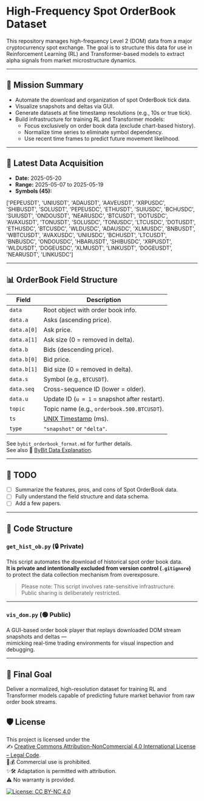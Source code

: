 # High-Frequency Spot OrderBook Dataset

This repository manages high-frequency Level 2 (DOM) data 
from a major cryptocurrency spot exchange. The goal is to structure 
this data for use in Reinforcement Learning (RL) and Transformer-based models 
to extract alpha signals from market microstructure dynamics.

---

## 🧭 Mission Summary

- Automate the download and organization of spot OrderBook tick data.
- Visualize snapshots and deltas via GUI.
- Generate datasets at fine timestamp resolutions (e.g., 10s or true tick).
- Build infrastructure for training RL and Transformer models:
  - Focus exclusively on order book data (exclude chart-based history).
  - Normalize time series to eliminate symbol dependency.
  - Use recent time frames to predict future movement likelihood.

---

## 📅 Latest Data Acquisition

- **Date:**  2025-05-20  
- **Range:** 2025-05-07 to 2025-05-19  
- **Symbols (45):**

['PEPEUSDT', 'UNIUSDT', 'ADAUSDT', 'AAVEUSDT', 'XRPUSDC', 'SHIBUSDT',
'SOLUSDT', 'PEPEUSDC', 'ETHUSDT', 'SUIUSDC', 'BCHUSDC', 'SUIUSDT',
'ONDOUSDT', 'NEARUSDC', 'BTCUSDT', 'DOTUSDC', 'AVAXUSDT', 'TONUSDT',
'SOLUSDC', 'TONUSDC', 'LTCUSDC', 'DOTUSDT', 'ETHUSDC', 'BTCUSDC',
'WLDUSDC', 'ADAUSDC', 'XLMUSDC', 'BNBUSDT', 'WBTCUSDT', 'AVAXUSDC',
'UNIUSDC', 'BCHUSDT', 'LTCUSDT', 'BNBUSDC', 'ONDOUSDC', 'HBARUSDT',
'SHIBUSDC', 'XRPUSDT', 'WLDUSDT', 'DOGEUSDC', 'XLMUSDT', 'LINKUSDT',
'DOGEUSDT', 'NEARUSDT', 'LINKUSDC']


---

## 📊 OrderBook Field Structure

| Field      | Description |
|------------|-------------|
| `data`     | Root object with order book info. |
| `data.a`   | Asks (ascending price). |
| `data.a[0]`| Ask price. |
| `data.a[1]`| Ask size (0 = removed in delta). |
| `data.b`   | Bids (descending price). |
| `data.b[0]`| Bid price. |
| `data.b[1]`| Bid size (0 = removed in delta). |
| `data.s`   | Symbol (e.g., `BTCUSDT`). |
| `data.seq` | Cross-sequence ID (lower = older). |
| `data.u`   | Update ID (`u = 1` = snapshot after restart). |
| `topic`    | Topic name (e.g., `orderbook.500.BTCUSDT`). |
| `ts`       | [UNIX Timestamp](https://en.wikipedia.org/wiki/Unix_time) (ms). |
| `type`     | `"snapshot"` or `"delta"`. |

See `bybit_orderbook_format.md` for further details.  
See also 🔗 [ByBit Data Explanation](https://bybit-exchange.github.io/docs/tax/explain?utm_source=chatgpt.com).

---

## 📝 TODO

- [ ] Summarize the features, pros, and cons of Spot OrderBook data.
- [ ] Fully understand the field structure and data schema.
- [ ] Add a few papers.

---

## 🔧 Code Structure

### `get_hist_ob.py` (🔒 Private)

This script automates the download of historical spot order book data.  
**It is private and intentionally excluded from version control (`.gitignore`)**  
to protect the data collection mechanism from overexposure.

> Please note: This script involves rate-sensitive infrastructure.  
> Public sharing is deliberately restricted.

---

### `vis_dom.py` (🟢 Public)

A GUI-based order book player that replays downloaded DOM stream snapshots and deltas —  
mimicking real-time trading environments for visual inspection and debugging.

---

## 🚀 Final Goal

Deliver a normalized, high-resolution dataset 
for training RL and Transformer models capable of 
predicting future market behavior from raw order book streams.

## 🛡️ License

This project is licensed under the  
✍️ [Creative Commons Attribution-NonCommercial 4.0 International License – Legal Code](https://creativecommons.org/licenses/by-nc/4.0/legalcode).  
🚫💰 Commercial use is prohibited.  
✨🛠️ Adaptation is permitted with attribution.  
⚠️ No warranty is provided.

[![License: CC BY-NC 4.0](https://licensebuttons.net/l/by-nc/4.0/88x31.png)](https://creativecommons.org/licenses/by-nc/4.0/legalcode)
